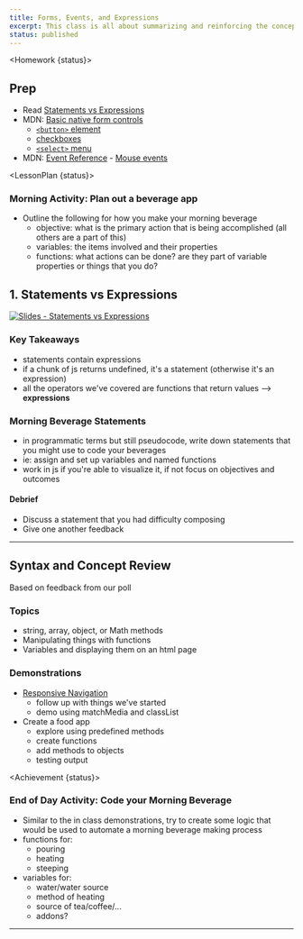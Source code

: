 ```yaml
---
title: Forms, Events, and Expressions
excerpt: This class is all about summarizing and reinforcing the concepts and techniques learned over the first 5 days. We introduce the concept of statements and expressions to frame what we've learned so far.
status: published
---
```


<script>
	import Homework from "$lib/components/Homework.svelte";
	import LessonPlan from "$lib/components/LessonPlan.svelte";
	import Achievement from "$lib/components/Achievement.svelte";
</script>

<Homework {status}>

<h2>Prep</h2>

- Read [Statements vs Expressions](https://www.freecodecamp.org/news/statement-vs-expression-whats-the-difference-in-programming/#:~:text=Expressions%20can%20be%20assigned%20or,are%20two%2Dsided%20in%20execution.)
- MDN: [Basic native form controls](https://developer.mozilla.org/en-US/docs/Learn/Forms/Basic_native_form_controls)
  - [`<button>` element](https://developer.mozilla.org/en-US/docs/Web/HTML/Element/button)
  - [checkboxes](https://developer.mozilla.org/en-US/docs/Web/HTML/Element/input/checkbox)
  - [`<select>` menu](https://developer.mozilla.org/en-US/docs/Web/HTML/Element/select)
- MDN: [Event Reference](https://developer.mozilla.org/en-US/docs/Web/Events) - [Mouse events](https://developer.mozilla.org/en-US/docs/Web/API/Element#mouse_events)

</Homework>

<LessonPlan {status}>

### Morning Activity: Plan out a beverage app

- Outline the following for how you make your morning beverage
  - objective: what is the primary action that is being accomplished (all others are a part of this)
  - variables: the items involved and their properties
  - functions: what actions can be done? are they part of variable properties or things that you do?

<h2> 1. Statements vs Expressions</h2>

[![Slides - Statements vs Expressions](/images/slides/cpnt-262/js-expressions-vs-statements.png)](/slides/cpnt-262/js-expressions-vs-statements)

### Key Takeaways

- statements contain expressions
- if a chunk of js returns undefined, it's a statement (otherwise it's an expression)
- all the operators we've covered are functions that return values --> **expressions**

### Morning Beverage Statements

- in programmatic terms but still pseudocode, write down statements that you might use to code your beverages
- ie: assign and set up variables and named functions
- work in js if you're able to visualize it, if not focus on objectives and outcomes

#### Debrief

- Discuss a statement that you had difficulty composing
- Give one another feedback

---

<h2>Syntax and Concept Review</h2>

Based on feedback from our poll

### Topics

- string, array, object, or Math methods
- Manipulating things with functions
- Variables and displaying them on an html page

### Demonstrations

- [Responsive Navigation](https://codepen.io/lilyx/pen/zYyeLaP)
  - follow up with things we've started
  - demo using matchMedia and classList
- Create a food app
  - explore using predefined methods
  - create functions
  - add methods to objects
  - testing output

</LessonPlan>

<Achievement {status}>

### End of Day Activity: Code your Morning Beverage

- Similar to the in class demonstrations, try to create some logic that would be used to automate a morning beverage making process
- functions for:
  - pouring
  - heating
  - steeping
- variables for:
  - water/water source
  - method of heating
  - source of tea/coffee/...
  - addons?

---

</Achievement>
